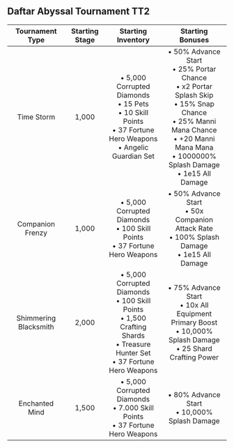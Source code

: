 ## Daftar Abyssal Tournament TT2

|Tournament Type|Starting Stage|Starting Inventory|Starting Bonuses|
|:-:|:-:|:-:|:-:|
|Time Storm|1,000|• 5,000 Corrupted Diamonds<br/>• 15 Pets<br/>• 10 Skill Points<br/>• 37 Fortune Hero Weapons<br/>• Angelic Guardian Set|• 50% Advance Start<br/>• 25% Portar Chance<br/>• x2 Portar Splash Skip<br/>• 15% Snap Chance<br/>• 25% Manni Mana Chance<br/>• +20 Manni Mana Mana<br/>• 1000000% Splash Damage<br/>• 1e15 All Damage|
|Companion Frenzy|1,000|• 5,000 Corrupted Diamonds<br/>• 100 Skill Points<br/>• 37 Fortune Hero Weapons|• 50% Advance Start<br/>• 50x Companion Attack Rate<br/>• 100% Splash Damage<br/>• 1e15 All Damage|
|Shimmering Blacksmith|2,000|• 5,000 Corrupted Diamonds<br/>• 100 Skill Points<br/>• 1,500 Crafting Shards<br/>• Treasure Hunter Set<br/>• 37 Fortune Hero Weapons|• 75% Advance Start<br/>• 10x All Equipment Primary Boost<br/>• 10,000% Splash Damage<br/>• 25 Shard Crafting Power|
|Enchanted Mind|1,500|• 5,000 Corrupted Diamonds<br/>• 7.000 Skill Points<br/>• 37 Fortune Hero Weapons|• 80% Advance Start<br/>• 10,000% Splash Damage|
